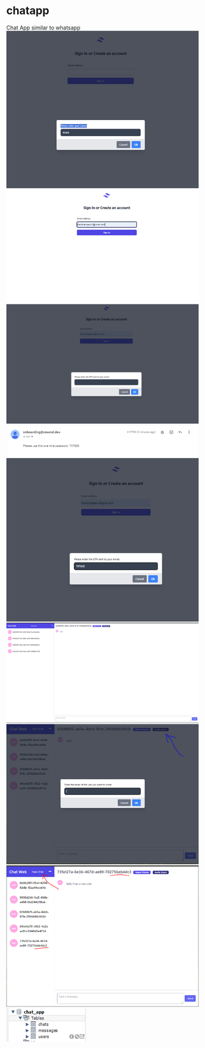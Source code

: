 # chatapp
Chat App similar to whatsapp
<img src="https://github.com/khalidnbg/chatapp/blob/main/1.PNG" />
<img src="https://github.com/khalidnbg/chatapp/blob/main/2.PNG" />
<img src="https://github.com/khalidnbg/chatapp/blob/main/3.PNG" />
<img src="https://github.com/khalidnbg/chatapp/blob/main/4.PNG" />
<img src="https://github.com/khalidnbg/chatapp/blob/main/5.PNG" />
<img src="https://github.com/khalidnbg/chatapp/blob/main/6.PNG" />
<img src="https://github.com/khalidnbg/chatapp/blob/main/7.PNG" />
<img src="https://github.com/khalidnbg/chatapp/blob/main/8.PNG" />
<img src="https://github.com/khalidnbg/chatapp/blob/main/db.PNG" />
